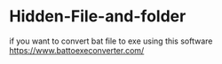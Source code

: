 # Hidden-File-and-folder
if you want to convert bat file to exe using this software https://www.battoexeconverter.com/
